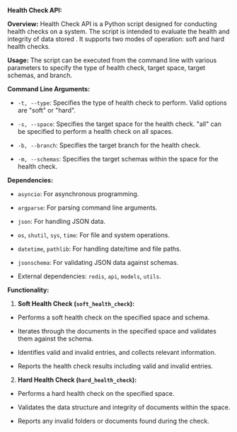 **Health Check API:**

**Overview:** Health Check API is a Python script designed for conducting health checks on a system. The script is intended to evaluate the health and integrity of data stored . It supports two modes of operation: soft and hard health checks.

**Usage:** The script can be executed from the command line with various parameters to specify the type of health check, target space, target schemas, and branch.

**Command Line Arguments:**

- `-t, --type`: Specifies the type of health check to perform. Valid options are "soft" or "hard".

- `-s, --space`: Specifies the target space for the health check. "all" can be specified to perform a health check on all spaces.

- `-b, --branch`: Specifies the target branch for the health check.

- `-m, --schemas`: Specifies the target schemas within the space for the health check.

**Dependencies:**

- `asyncio`: For asynchronous programming.

- `argparse`: For parsing command line arguments.

- `json`: For handling JSON data.

- `os`, `shutil`, `sys`, `time`: For file and system operations.

- `datetime`, `pathlib`: For handling date/time and file paths.

- `jsonschema`: For validating JSON data against schemas.

- External dependencies: `redis`, `api`, `models`, `utils`.

**Functionality:**

1.  **Soft Health Check (`soft_health_check`):**

- Performs a soft health check on the specified space and schema.

- Iterates through the documents in the specified space and validates them against the schema.

- Identifies valid and invalid entries, and collects relevant information.

- Reports the health check results including valid and invalid entries.

2.  **Hard Health Check (`hard_health_check`):**

- Performs a hard health check on the specified space.

- Validates the data structure and integrity of documents within the space.

- Reports any invalid folders or documents found during the check.
